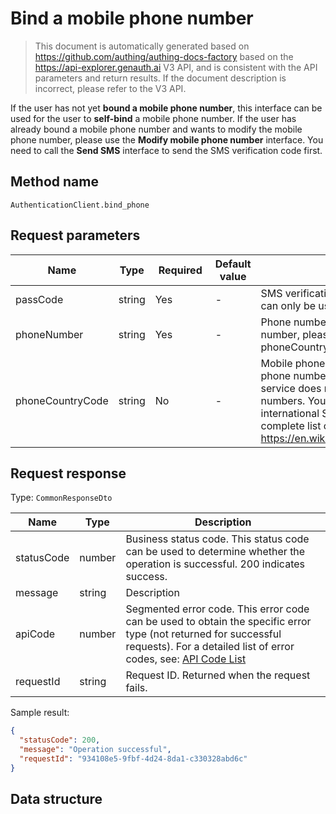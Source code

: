 # Bind a mobile phone number

<!--
Warning⚠️:
Do not modify this document directly,
https://github.com/Authing/authing-docs-factory
Use this project to generate
-->

<LastUpdated />

> This document is automatically generated based on https://github.com/authing/authing-docs-factory based on the https://api-explorer.genauth.ai V3 API, and is consistent with the API parameters and return results. If the document description is incorrect, please refer to the V3 API.

If the user has not yet **bound a mobile phone number**, this interface can be used for the user to **self-bind** a mobile phone number. If the user has already bound a mobile phone number and wants to modify the mobile phone number, please use the **Modify mobile phone number** interface. You need to call the **Send SMS** interface to send the SMS verification code first.

## Method name

`AuthenticationClient.bind_phone`

## Request parameters

| Name             | Type   | <div style="width:80px">Required</div> | Default value | <div style="width:300px">Description</div>                                                                                                                                                                                                                                                                                                                                                         | <div style="width:200px"></div>Sample value</div> |
| ---------------- | ------ | -------------------------------------- | ------------- | -------------------------------------------------------------------------------------------------------------------------------------------------------------------------------------------------------------------------------------------------------------------------------------------------------------------------------------------------------------------------------------------------- | ------------------------------------------------- |
| passCode         | string | Yes                                    | -             | SMS verification code. Note that a SMS verification code can only be used once and has an expiration date.                                                                                                                                                                                                                                                                                         | `123456`                                          |
| phoneNumber      | string | Yes                                    | -             | Phone number without area code. If it is a foreign phone number, please specify the area code in the phoneCountryCode parameter.                                                                                                                                                                                                                                                                   | `188xxxx8888`                                     |
| phoneCountryCode | string | No                                     | -             | Mobile phone area code. This field is optional for mobile phone numbers in mainland China. The GenAuth SMS service does not yet support international mobile phone numbers. You need to configure the corresponding international SMS service in the GenAuth console. For a complete list of mobile phone area codes, please refer to https://en.wikipedia.org/wiki/List_of_country_calling_codes. | `+86`                                             |

## Request response

Type: `CommonResponseDto`

| Name       | Type   | Description                                                                                                                                                                                                                                                                                                                                                 |
| ---------- | ------ | ----------------------------------------------------------------------------------------------------------------------------------------------------------------------------------------------------------------------------------------------------------------------------------------------------------------------------------------------------------- |
| statusCode | number | Business status code. This status code can be used to determine whether the operation is successful. 200 indicates success.                                                                                                                                                                                                                                 |
| message    | string | Description                                                                                                                                                                                                                                                                                                                                                 |
| apiCode    | number | Segmented error code. This error code can be used to obtain the specific error type (not returned for successful requests). For a detailed list of error codes, see: [API Code List](https://api-explorer.genauth.ai/?tag=group/%E5%BC%80%E5%8F%91%E5%87%86%E5%A4%87#tag/%E5%BC%80%E5%8F%91%E5%87%86%E5%A4%87/%E9%94%99%E8%AF%AF%E5%A4%84%E7%90%86/apiCode) |
| requestId  | string | Request ID. Returned when the request fails.                                                                                                                                                                                                                                                                                                                |

Sample result:

```json
{
  "statusCode": 200,
  "message": "Operation successful",
  "requestId": "934108e5-9fbf-4d24-8da1-c330328abd6c"
}
```

## Data structure
